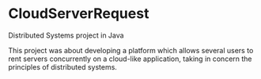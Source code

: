 # CloudServerRequest
Distributed Systems project in Java

This project was about developing a platform which allows several users to rent servers concurrently on a cloud-like application, taking in concern the principles of distributed systems.
